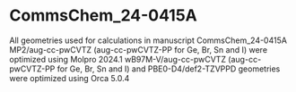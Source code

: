 # CommsChem_24-0415A
All geometries used for calculations in manuscript CommsChem_24-0415A
MP2/aug-cc-pwCVTZ (aug-cc-pwCVTZ-PP for Ge, Br, Sn and I) were optimized using Molpro 2024.1
wB97M-V/aug-cc-pwCVTZ (aug-cc-pwCVTZ-PP for Ge, Br, Sn and I) and PBE0-D4/def2-TZVPPD geometries were optimized using Orca 5.0.4
